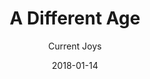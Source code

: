 ---
title: "A Different Age"
subtitle: "Current Joys"
customForwardUrl: "https://www.youtube.com/watch?v=n1h1AOeVQ38"
displayImg: "https://img.youtube.com/vi/n1h1AOeVQ38/0.jpg"
date: "2018-01-14"
newTab: true 
---
